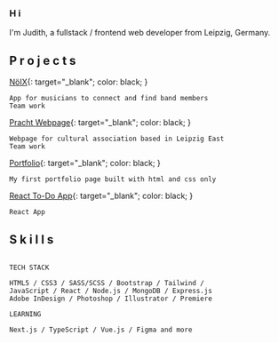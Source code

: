 ### H i

I'm Judith, a fullstack / frontend web developer from Leipzig, Germany.


## P r o j e c t s

[NöIX](https://make.noix.space/){: target="_blank"; color: black; }
```
App for musicians to connect and find band members
Team work
```

[Pracht Webpage](https://pracht-ev.net/en){: target="_blank"; color: black; }
```
Webpage for cultural association based in Leipzig East
Team work
```

[Portfolio](https://judithcrasser.github.io/portfolio/){: target="_blank"; color: black; }

```
My first portfolio page built with html and css only
```

[React To-Do App](https://judithcrasser.github.io/to-do-app/){: target="_blank"; color: black; }
```
React App
```

## S k i l l s
```

TECH STACK

HTML5 / CSS3 / SASS/SCSS / Bootstrap / Tailwind / 
JavaScript / React / Node.js / MongoDB / Express.js
Adobe InDesign / Photoshop / Illustrator / Premiere

LEARNING

Next.js / TypeScript / Vue.js / Figma and more

```
